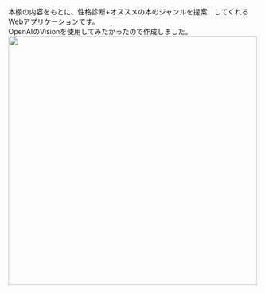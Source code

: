 本棚の内容をもとに、性格診断+オススメの本のジャンルを提案　してくれるWebアプリケーションです。  
OpenAIのVisionを使用してみたかったので作成しました。  
<img src="https://github.com/daisuke0926dev/ShelfSheriff/assets/90462400/029edbb2-f96c-4c5d-a314-387fdfc74ec1" width="500">
